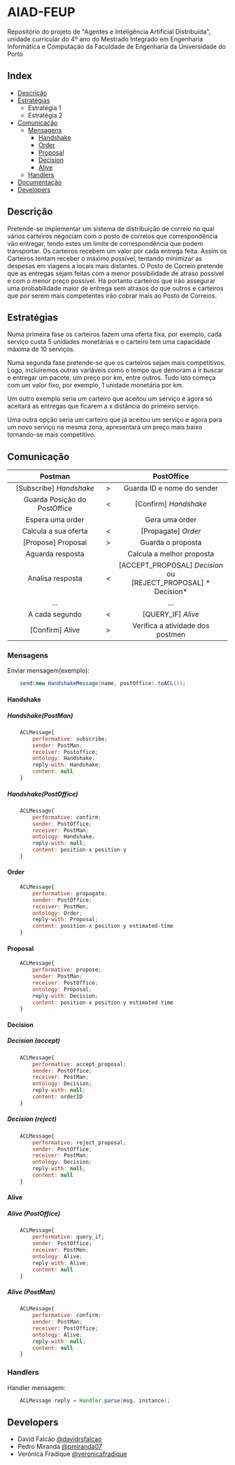 # AIAD-FEUP
Repositório do projeto de "Agentes e Inteligência Artificial Distribuída", unidade curricular do 4º ano do Mestrado Integrado em Engenharia Informática e Computação da Faculdade de Engenharia da Universidade do Porto


## Index

* [Descrição](#descrição)
* [Estratégias](#estratégias)
     * Estratégia 1
     * Estratégia 2
* [Comunicação](#comunicação)
	* [Mensagens](#mensagens)
		* [Handshake](#handshake)
		* [Order](#order)
		* [Proposal](#proposal)
		* [Decision](#decision)
		* [Alive](#alive)
	* [Handlers](#handlers)
* [Documentação](https://davidrsfalcao.github.io/AIAD-FEUP/overview-summary.html)
* [Developers](#developers)
     		 

## Descrição
Pretende-se implementar um sistema de distribuição de correio no qual vários carteiros negociam com o posto de correios que correspondência vão entregar, tendo estes um limite de correspondência que podem transportar. Os carteiros recebem um valor por cada entrega feita. Assim os Carteiros tentam receber o máximo possível, tentando minimizar as despesas em viagens a locais mais distantes. O Posto de Correio pretende que as entregas sejam feitas com a menor possibilidade de atraso possível e com o menor preço possível. Há portanto carteiros que irão assegurar uma probabilidade maior de entrega sem atrasos do que outros e carteiros que por serem mais competentes irão cobrar mais ao Posto de Correios.

## Estratégias

Numa primeira fase os carteiros fazem uma oferta fixa, por exemplo, cada serviço custa 5 unidades monetárias e o carteiro tem uma capacidade máxima de 10 serviços.

Numa segunda fase pretende-se que os carteiros sejam mais competitivos. Logo, incluiremos outras variáveis como o tempo que demoram a ir buscar e entregar um pacote, um preço por km, entre outros. Tudo isto começa com um valor fixo, por exemplo, 1 unidade monetária por km.

Um outro exemplo seria um carteiro que aceitou um serviço e agora só aceitará as entregas que ficarem a x distância do primeiro serviço.

Uma outra opção seria um carteiro que já aceitou um serviço e agora para um novo serviço na mesma zona, apresentará um preço mais baixo tornando-se mais competitivo.


## Comunicação


Postman                   	|       |  PostOffice
:-------------------------:|:----:|:-------------------------:|
[Subscribe] *Handshake* | > | Guarda ID e nome do sender |
Guarda Posição do PostOffice | < | [Confirm] *Handshake* |
Espera uma order |   | Gera uma order |
Calcula a sua oferta |  < | [Propagate] *Order* |
[Propose] Proposal | > | Guarda o proposta |
Aguarda resposta |   | Calcula a melhor proposta |
Analisa resposta | < | [ACCEPT\_PROPOSAL] *Decision* <br> ou <br> [REJECT\_PROPOSAL] * Decision* |
...|   |  ...
A cada segundo | < | [QUERY_IF] *Alive* |
[Confirm] *Alive* | > | Verifica a atividade dos postmen 



### Mensagens

Enviar mensagem(exemplo):

```java
	send(new HandshakeMessage(name, postOffice).toACL());
```

#### Handshake
##### Handshake(PostMan)
```javascript
	ACLMessage{
		performative: subscribe;
		sender: PostMan;
		receiver: Postoffice;
		ontology: Handshake;
		reply-with: Handshake;
		content: null
	}
```

##### Handshake(PostOffice)
```javascript
	ACLMessage{
		performative: confirm;
		sender: PostOffice;
		receiver: PostMan;
		ontology: Handshake;
		reply-with: null;
		content: position-x position-y
	}
```

#### Order
```javascript
	ACLMessage{
		performative: propagate;
		sender: PostOffice;
		receiver: PostMen;
		ontology: Order;
		reply-with: Proposal;
		content: position-x position-y estimated-time
	}
```

#### Proposal
```javascript
	ACLMessage{
		performative: propose;
		sender: PostMan;
		receiver: PostOffice;
		ontology: Proposal;
		reply-with: Decision;
		content: position-x position-y estimated-time
	}
```

#### Decision
##### Decision (accept)
```javascript
	ACLMessage{
		performative: accept_proposal;
		sender: PostOffice;
		receiver: PostMan;
		ontology: Decision;
		reply-with: null;
		content: orderID
	}
```

##### Decision (reject)
```javascript
	ACLMessage{
		performative: reject_proposal;
		sender: PostOffice;
		receiver: PostMan;
		ontology: Decision;
		reply-with: null;
		content: null
	}
```

#### Alive
##### Alive (PostOffice)
```javascript
	ACLMessage{
		performative: query_if;
		sender: PostOffice;
		receiver: PostMen;
		ontology: Alive;
		reply-with: Alive;
		content: null
	}
```

##### Alive (PostMan)
```javascript
	ACLMessage{
		performative: confirm;
		sender: PostMan;
		receiver: PostOffice;
		ontology: Alive;
		reply-with: null;
		content: null
	}
```

### Handlers

Handler mensagem:

```java
	ACLMessage reply = Handler.parse(msg, instance);
```

## Developers
- David Falcão [@davidrsfalcao](https://github.com/davidrsfalcao)
- Pedro Miranda [@pmiranda07](https://github.com/pmiranda07)
- Verónica Fradique [@veronicafradique](https://github.com/veronicafradique)
